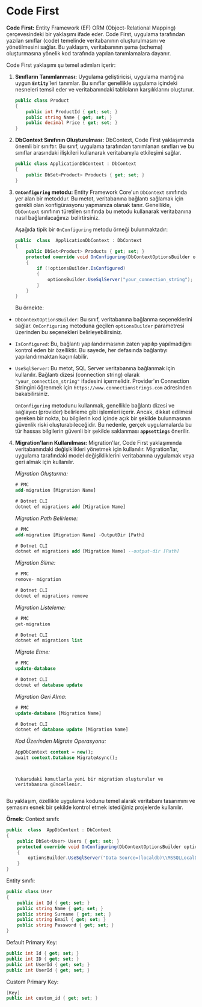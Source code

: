 ﻿
# Code First

**Code First:** Entity Framework (EF) ORM (Object-Relational Mapping) çerçevesindeki bir yaklaşımı ifade eder. Code First, uygulama tarafından yazılan sınıflar (code) temelinde veritabanının oluşturulmasını ve yönetilmesini sağlar. Bu yaklaşım, veritabanının şema (schema) oluşturmasına yönelik kod tarafında yapılan tanımlamalara dayanır.

Code First yaklaşımı şu temel adımları içerir:

1. **Sınıfların Tanımlanması:** Uygulama geliştiricisi, uygulama mantığına uygun **`Entity`**'leri tanımlar. Bu sınıflar genellikle uygulama içindeki nesneleri temsil eder ve veritabanındaki tabloların karşılıklarını oluşturur.

   ```csharp
   public class Product
   {
       public int ProductId { get; set; }
       public string Name { get; set; }
       public decimal Price { get; set; }
   }
   ```

2. **DbContext Sınıfının Oluşturulması:** DbContext, Code First yaklaşımında önemli bir sınıftır. Bu sınıf, uygulama tarafından tanımlanan sınıfları ve bu sınıflar arasındaki ilişkileri kullanarak veritabanıyla etkileşimi sağlar.

   ```csharp
   public class ApplicationDbContext : DbContext
   {
       public DbSet<Product> Products { get; set; }
   }
   ```
3. **`OnConfiguring` metodu:** Entity Framework Core'un `DbContext` sınıfında yer alan bir metoddur. Bu metot, veritabanına bağlantı sağlamak için gerekli olan konfigürasyonu yapmanıza olanak tanır. Genellikle, `DbContext` sınıfının türetilen sınıfında bu metodu kullanarak veritabanına nasıl bağlanılacağınızı belirtirsiniz.

	Aşağıda tipik bir `OnConfiguring` metodu örneği bulunmaktadır:
	```csharp
	public  class  ApplicationDbContext : DbContext 
	{ 
		public DbSet<Product> Products { get; set; } 
		protected override void OnConfiguring(DbContextOptionsBuilder optionsBuilder) 
		{ 
			if (!optionsBuilder.IsConfigured) 
			{ 
				optionsBuilder.UseSqlServer("your_connection_string"); 
			} 
		} 
	}
	```

	Bu örnekte:

- `DbContextOptionsBuilder`: Bu sınıf, veritabanına bağlanma seçeneklerini sağlar. `OnConfiguring` metoduna geçilen `optionsBuilder` parametresi üzerinden bu seçenekleri belirleyebilirsiniz.

- `IsConfigured`: Bu, bağlantı yapılandırmasının zaten yapılıp yapılmadığını kontrol eden bir özelliktir. Bu sayede, her defasında bağlantıyı yapılandırmaktan kaçınılabilir.

- `UseSqlServer`: Bu metot, SQL Server veritabanına bağlanmak için kullanılır. Bağlantı dizesi (connection string) olarak `"your_connection_string"` ifadesini içermelidir. Provider'ın Connection Stringini öğrenmek için `https://www.connectionstrings.com` adresinden bakabilirsiniz.

	`OnConfiguring` metodunu kullanmak, genellikle bağlantı dizesi ve sağlayıcı (provider) belirleme gibi işlemleri içerir. Ancak, dikkat edilmesi gereken bir nokta, bu bilgilerin kod içinde açık bir şekilde bulunmasının güvenlik riski oluşturabileceğidir. Bu nedenle, gerçek uygulamalarda bu tür hassas bilgilerin güvenli bir şekilde saklanması **`appsettings`** önerilir.

4. **Migration'ların Kullanılması:** Migration'lar, Code First yaklaşımında veritabanındaki değişiklikleri yönetmek için kullanılır. Migration'lar, uygulama tarafındaki model değişikliklerini veritabanına uygulamak veya geri almak için kullanılır.
   
   *Migration Oluşturma:*
   ```sql
   # PMC
   add-migration [Migration Name]

   # Dotnet CLI
   dotnet ef migrations add [Migration Name]
   ```
   *Migration Path Belirleme:*
   ```sql
   # PMC
   add-migration [Migration Name] -OutputDir [Path]

   # Dotnet CLI
   dotnet ef migrations add [Migration Name] --output-dir [Path]
   ```
   *Migration Silme:*
   ```sql
   # PMC
   remove- migration

   # Dotnet CLI
   dotnet ef migrations remove
   ```
   *Migration Listeleme:*
   ```sql
   # PMC
   get-migration

   # Dotnet CLI
   dotnet ef migrations list
   ```
   *Migrate Etme:*
   ```sql
   # PMC
   update-database

   # Dotnet CLI
   dotnet ef database update
   ````
   *Migration Geri Alma:*
   ```sql
   # PMC
   update-database [Migration Name]

   # Dotnet CLI
   dotnet ef database update [Migration Name]
   ```
   *Kod Üzerinden Migrate Operasyonu:*
   ```sql
   AppDbContext context = new();
   await context.Database MigrateAsync();
   ```
   ```

 
   Yukarıdaki komutlarla yeni bir migration oluşturulur ve veritabanına güncellenir.


Bu yaklaşım, özellikle uygulama kodunu temel alarak veritabanı tasarımını ve şemasını esnek bir şekilde kontrol etmek istediğiniz projelerde kullanılır.

**Örnek:**
Context sınıfı:
```csharp
public  class  AppDbContext : DbContext 
{ 
	public DbSet<User> Users { get; set; } 
	protected override void OnConfiguring(DbContextOptionsBuilder optionsBuilder) 
	{ 
		optionsBuilder.UseSqlServer("Data Source=(localdb)\\MSSQLLocalDB;Initial Catalog=SagoistSite2;Integrated Security=True;Connect Timeout=30;Encrypt=False;TrustServerCertificate=False;ApplicationIntent=ReadWrite;MultiSubnetFailover=False");
	} 
}
```
Entity sınıfı:
```csharp
public class User
{
    public int Id { get; set; }
    public string Name { get; set; }
    public string Surname { get; set; }
    public string Email { get; set; }
    public string Password { get; set; }
}
```
Default Primary Key:
```csharp
public int Id { get; set; }
public int ID { get; set; }
public int UserId { get; set; }
public int UserId { get; set; }
```
Custom Primary Key:
```csharp
[Key]
public int custom_id { get; set; }
```

